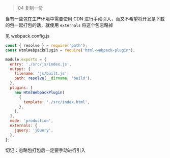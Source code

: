 > 04 复制一份

当有一些包在生产环境中需要使用 CDN 进行手动引入，而又不希望将开发是下载的包一起打包的话，就使用 `externals` 将这个包忽略掉

见 webpack.config.js

```js
const { resolve } = require('path');
const HtmlWebpackPlugin = require('html-webpack-plugin');

module.exports = {
  entry: './src/js/index.js',
  output: {
    filename: 'js/built.js',
    path: resolve(__dirname, 'build'),
  },
  plugins: [
    new HtmlWebpackPlugin(
      {
        template: './src/index.html',
      },
    ),
  ],
  mode: 'production',
  externals: {
    jquery: 'jQuery',
  },
};
```

切记：忽略包打包后一定要手动进行引入